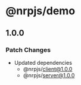 # @nrpjs/demo

## 1.0.0

### Patch Changes

- Updated dependencies
  - @nrpjs/client@1.0.0
  - @nrpjs/server@1.0.0
